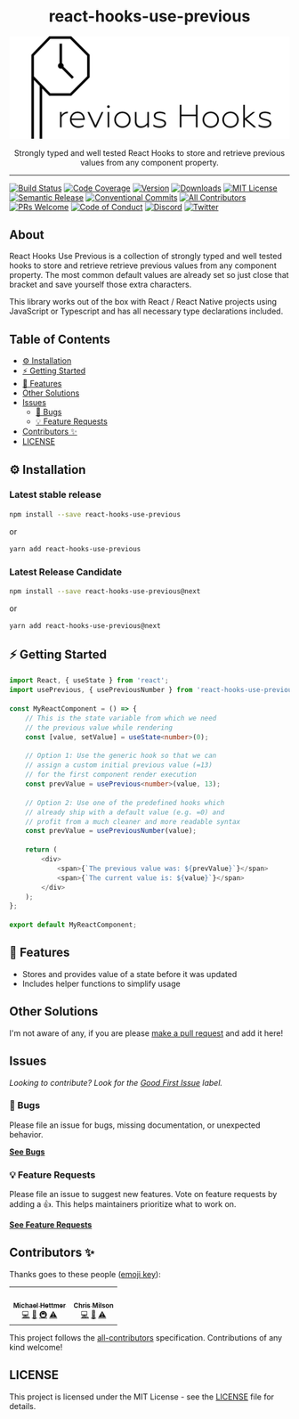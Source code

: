 <div align="center">
<h1>react-hooks-use-previous</h1>

<img src="./logo_wide_slim.png" alt="React Hooks Use Previous Logo" />

<p>Strongly typed and well tested React Hooks to store and retrieve previous values from any component property.</p>
</div>

---

[![Build Status][build-badge]][build]
[![Code Coverage][coverage-badge]][coverage]
[![Version][version-badge]][package]
[![Downloads][downloads-badge]][npmtrends]
[![MIT License][license-badge]][license]
[![Semantic Release][release-badge]][release]
[![Conventional Commits][commits-badge]][commits]
[![All Contributors](https://img.shields.io/badge/all_contributors-1-orange.svg)](#contributors-)
[![PRs Welcome][prs-badge]][prs]
[![Code of Conduct][coc-badge]][coc]
[![Discord][discord-badge]][discord]
[![Twitter][twitter-badge]][twitter]

## About

React Hooks Use Previous is a collection of strongly typed and well tested hooks to store and retrieve retrieve previous values from any component property. The most common default values are already set so just close that bracket and save yourself those extra characters.

This library works out of the box with React / React Native projects using JavaScript or Typescript and has all necessary type declarations included.

## Table of Contents

<!-- START doctoc generated TOC please keep comment here to allow auto update -->
<!-- DON'T EDIT THIS SECTION, INSTEAD RE-RUN doctoc TO UPDATE -->

- [⚙️ Installation](#️-installation)
- [⚡️ Getting Started](#️-getting-started)
- [🎯 Features](#-features)
- [Other Solutions](#other-solutions)
- [Issues](#issues)
  - [🐛 Bugs](#-bugs)
  - [💡 Feature Requests](#-feature-requests)
- [Contributors ✨](#contributors-)
- [LICENSE](#license)

<!-- END doctoc generated TOC please keep comment here to allow auto update -->

## ⚙️ Installation

### Latest stable release

```sh
npm install --save react-hooks-use-previous
```

or

```sh
yarn add react-hooks-use-previous
```

### Latest Release Candidate

```sh
npm install --save react-hooks-use-previous@next
```

or

```sh
yarn add react-hooks-use-previous@next
```

## ⚡️ Getting Started

```typescript
import React, { useState } from 'react';
import usePrevious, { usePreviousNumber } from 'react-hooks-use-previous';

const MyReactComponent = () => {
    // This is the state variable from which we need
    // the previous value while rendering
    const [value, setValue] = useState<number>(0);

    // Option 1: Use the generic hook so that we can
    // assign a custom initial previous value (=13)
    // for the first component render execution
    const prevValue = usePrevious<number>(value, 13);

    // Option 2: Use one of the predefined hooks which
    // already ship with a default value (e.g. =0) and
    // profit from a much cleaner and more readable syntax
    const prevValue = usePreviousNumber(value);

    return (
        <div>
            <span>{`The previous value was: ${prevValue}`}</span>
            <span>{`The current value is: ${value}`}</span>
        </div>
    );
};

export default MyReactComponent;
```

## 🎯 Features

* Stores and provides value of a state before it was updated
* Includes helper functions to simplify usage

## Other Solutions

I'm not aware of any, if you are please [make a pull request][prs] and add it here!

## Issues

_Looking to contribute? Look for the [Good First Issue][good-first-issue]
label._

### 🐛 Bugs

Please file an issue for bugs, missing documentation, or unexpected behavior.

[**See Bugs**][bugs]

### 💡 Feature Requests

Please file an issue to suggest new features. Vote on feature requests by adding
a 👍. This helps maintainers prioritize what to work on.

[**See Feature Requests**][requests]

## Contributors ✨

Thanks goes to these people ([emoji key][emojis]):

<!-- ALL-CONTRIBUTORS-LIST:START - Do not remove or modify this section -->
<!-- prettier-ignore-start -->
<!-- markdownlint-disable -->
<table>
  <tr>
    <td align="center"><a href="https://michael-hettmer.de"><img src="https://avatars0.githubusercontent.com/u/13876624?v=4" width="100px;" alt=""/><br /><sub><b>Michael Hettmer</b></sub></a><br /><a href="https://github.com/MichaelHettmer/react-hooks-use-previous/commits?author=MichaelHettmer" title="Code">💻</a> <a href="https://github.com/MichaelHettmer/react-hooks-use-previous/commits?author=MichaelHettmer" title="Documentation">📖</a> <a href="#infra-MichaelHettmer" title="Infrastructure (Hosting, Build-Tools, etc)">🚇</a> <a href="https://github.com/MichaelHettmer/react-hooks-use-previous/commits?author=MichaelHettmer" title="Tests">⚠️</a></td>
    <td align="center"><a href="https://github.com/chrismilson"><img src="https://avatars2.githubusercontent.com/u/13655076?v=4" width="100px;" alt=""/><br /><sub><b>Chris Milson</b></sub></a><br /><a href="https://github.com/MichaelHettmer/react-hooks-use-previous/commits?author=chrismilson" title="Code">💻</a> <a href="https://github.com/MichaelHettmer/react-hooks-use-previous/issues?q=author%3Achrismilson" title="Bug reports">🐛</a> <a href="https://github.com/MichaelHettmer/react-hooks-use-previous/commits?author=chrismilson" title="Tests">⚠️</a></td>
  </tr>
</table>

<!-- markdownlint-enable -->
<!-- prettier-ignore-end -->
<!-- ALL-CONTRIBUTORS-LIST:END -->

This project follows the [all-contributors][all-contributors] specification.
Contributions of any kind welcome!

## LICENSE

This project is licensed under the MIT License - see the [LICENSE](LICENSE) file for details.

<!-- prettier-ignore-start -->
[npm]: https://www.npmjs.com
[node]: https://nodejs.org
[build-badge]: https://circleci.com/gh/MichaelHettmer/react-hooks-use-previous/tree/master.svg?style=shield
[build]: https://circleci.com/gh/MichaelHettmer/react-hooks-use-previous
[coverage-badge]: https://codecov.io/gh/MichaelHettmer/react-hooks-use-previous/branch/master/graph/badge.svg
[coverage]: https://codecov.io/gh/MichaelHettmer/react-hooks-use-previous
[version-badge]: https://img.shields.io/npm/v/react-hooks-use-previous.svg
[package]: https://www.npmjs.com/package/react-hooks-use-previous
[downloads-badge]: https://img.shields.io/npm/dm/react-hooks-use-previous.svg
[npmtrends]: http://www.npmtrends.com/react-hooks-use-previous
[license-badge]: https://img.shields.io/npm/l/react-hooks-use-previous.svg
[license]: https://github.com/MichaelHettmer/react-hooks-use-previous/blob/master/LICENSE
[release-badge]: https://img.shields.io/badge/%20%20%F0%9F%93%A6%F0%9F%9A%80-semantic--release-e10079.svg
[release]: https://github.com/semantic-release/semantic-release
[commits-badge]: https://img.shields.io/badge/Conventional%20Commits-1.0.0-yellow.svg
[commits]: https://conventionalcommits.org
[twitter-badge]: https://img.shields.io/twitter/follow/react-hooks-use-previous.svg?label=Follow%20@react-hooks-use-previous
[twitter]: https://twitter.com/intent/follow?screen_name=MichaelHettmer
[discord-badge]: https://img.shields.io/discord/620938362379042837
[discord]: https://discord.gg/MEpKcF3
[prs-badge]: https://img.shields.io/badge/PRs-welcome-brightgreen.svg
[prs]: http://makeapullrequest.com
[coc-badge]: https://img.shields.io/badge/code%20of-conduct-ff69b4.svg
[coc]: https://github.com/MichaelHettmer/react-hooks-use-previous/blob/master/CODE_OF_CONDUCT.md
[emojis]: https://github.com/all-contributors/all-contributors#emoji-key
[all-contributors]: https://github.com/all-contributors/all-contributors
[bugs]: https://github.com/MichaelHettmer/react-hooks-use-previous/issues?utf8=%E2%9C%93&q=is%3Aissue+is%3Aopen+sort%3Acreated-desc+label%3Abug
[requests]: https://github.com/MichaelHettmer/react-hooks-use-previous/issues?utf8=%E2%9C%93&q=is%3Aissue+is%3Aopen+sort%3Areactions-%2B1-desc+label%3Aenhancement
[good-first-issue]: https://github.com/MichaelHettmer/react-hooks-use-previous/issues?utf8=%E2%9C%93&q=is%3Aissue+is%3Aopen+sort%3Areactions-%2B1-desc+label%3Aenhancement+label%3A%22good+first+issue%22
<!-- prettier-ignore-end -->